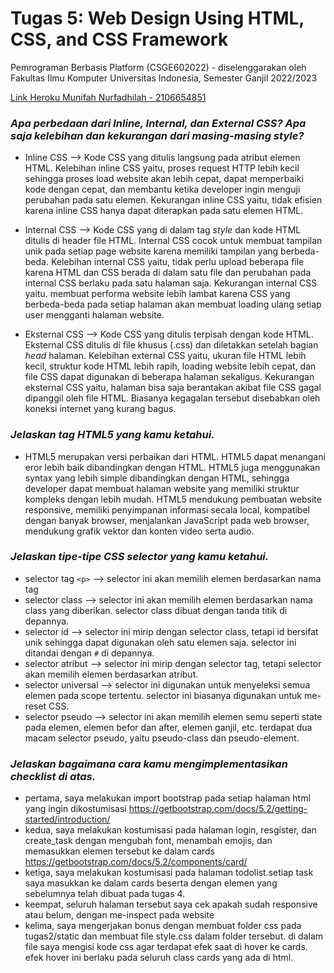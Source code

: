 # Tugas 5: Web Design Using HTML, CSS, and CSS Framework

Pemrograman Berbasis Platform (CSGE602022) - diselenggarakan oleh Fakultas Ilmu Komputer Universitas Indonesia, Semester Ganjil 2022/2023 

[Link Heroku Munifah Nurfadhilah - 2106654851](http://tugas2pudil.herokuapp.com/todolist/)

### *Apa perbedaan dari Inline, Internal, dan External CSS? Apa saja kelebihan dan kekurangan dari masing-masing style?*
- Inline CSS --> Kode CSS yang ditulis langsung pada atribut elemen HTML. Kelebihan inline CSS yaitu, proses request HTTP lebih kecil sehingga proses load website akan lebih cepat, dapat memperbaiki kode dengan cepat, dan membantu ketika developer ingin menguji perubahan pada satu elemen. Kekurangan inline CSS yaitu, tidak efisien karena inline CSS hanya dapat diterapkan pada satu elemen HTML.

- Internal CSS --> Kode CSS yang di dalam tag *style* dan kode HTML ditulis di header file HTML. Internal CSS cocok untuk membuat tampilan unik pada setiap page website karena memiliki tampilan yang berbeda-beda. Kelebihan internal CSS yaitu, tidak perlu upload beberapa file karena HTML dan CSS berada di dalam satu file dan perubahan pada internal CSS berlaku pada satu halaman saja. Kekurangan internal CSS yaitu. membuat performa website lebih lambat karena CSS yang berbeda-beda pada setiap halaman akan membuat loading ulang setiap user mengganti halaman website.

- Eksternal CSS --> Kode CSS yang ditulis terpisah dengan kode HTML. Eksternal CSS ditulis di file khusus (.css) dan diletakkan setelah bagian *head* halaman. Kelebihan external CSS yaitu, ukuran file HTML lebih kecil, struktur kode HTML lebih rapih, loading website lebih cepat, dan file CSS dapat digunakan di beberapa halaman sekaligus. Kekurangan eksternal CSS yaitu, halaman bisa saja berantakan akibat file CSS gagal dipanggil oleh file HTML. Biasanya kegagalan tersebut disebabkan oleh koneksi internet yang kurang bagus.

### *Jelaskan tag HTML5 yang kamu ketahui.*
- HTML5 merupakan versi perbaikan dari HTML. HTML5 dapat menangani eror lebih baik dibandingkan dengan HTML. HTML5 juga menggunakan syntax yang lebih simple dibandingkan dengan HTML, sehingga developer dapat membuat halaman website yang memiliki struktur kompleks dengan lebih mudah. HTML5 mendukung pembuatan website responsive, memiliki penyimpanan informasi secala local, kompatibel dengan banyak browser, menjalankan JavaScript pada web browser, mendukung grafik vektor dan konten video serta audio. 

### *Jelaskan tipe-tipe CSS selector yang kamu ketahui.*
- selector tag `<p>` --> selector ini akan memilih elemen berdasarkan nama tag
- selector class --> selector ini akan memilih elemen berdasarkan nama class yang diberikan. selector class dibuat dengan tanda titik di depannya.
- selector id --> selector ini mirip dengan selector class, tetapi id bersifat unik sehingga dapat digunakan oleh satu elemen saja. selector ini ditandai dengan `#` di depannya. 
- selector atribut --> selector ini mirip dengan selector tag, tetapi selector akan memilih elemen berdasarkan atribut. 
- selector universal --> selector ini digunakan untuk menyeleksi semua elemen pada scope tertentu. selector ini biasanya digunakan untuk me-reset CSS. 
- selector pseudo --> selector ini akan memilih elemen semu seperti state pada elemen, elemen befor dan after, elemen ganjil, etc. terdapat dua macam selector pseudo, yaitu pseudo-class dan pseudo-element. 

### *Jelaskan bagaimana cara kamu mengimplementasikan checklist di atas.*
- pertama, saya melakukan import bootstrap pada setiap halaman html yang ingin dikostumisasi https://getbootstrap.com/docs/5.2/getting-started/introduction/
- kedua, saya melakukan kostumisasi pada halaman login, resgister, dan create_task dengan mengubah font, menambah emojis, dan memasukkan elemen tersebut ke dalam cards https://getbootstrap.com/docs/5.2/components/card/ 
- ketiga, saya melakukan kostumisasi pada halaman todolist.setiap task saya masukkan ke dalam cards beserta dengan elemen yang sebelumnya telah dibuat pada tugas 4. 
- keempat, seluruh halaman tersebut saya cek apakah sudah responsive atau belum, dengan me-inspect pada website
- kelima, saya mengerjakan bonus dengan membuat folder css pada tugas2/static dan membuat file style.css dalam folder tersebut. di dalam file saya mengisi kode css agar terdapat efek saat di hover ke cards. efek hover ini berlaku pada seluruh class cards yang ada di html.